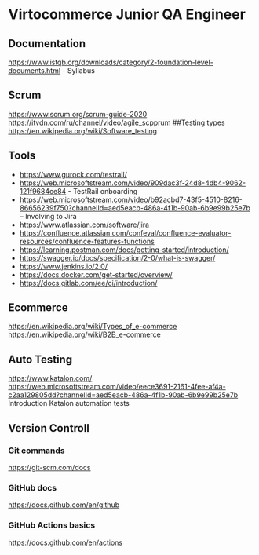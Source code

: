 # Virtocommerce Junior QA Engineer
## Documentation
https://www.istqb.org/downloads/category/2-foundation-level-documents.html - Syllabus
## Scrum
https://www.scrum.org/scrum-guide-2020
https://itvdn.com/ru/channel/video/agile_scpprum
##Testing types
https://en.wikipedia.org/wiki/Software_testing
## Tools
- https://www.gurock.com/testrail/
- https://web.microsoftstream.com/video/909dac3f-24d8-4db4-9062-121f9684ce84 - TestRail onboarding
- https://web.microsoftstream.com/video/b92acbd7-43f5-4510-8216-86656239f750?channelId=aed5eacb-486a-4f1b-90ab-6b9e99b25e7b – Involving to Jira
- https://www.atlassian.com/software/jira
- https://confluence.atlassian.com/confeval/confluence-evaluator-resources/confluence-features-functions
- https://learning.postman.com/docs/getting-started/introduction/
- https://swagger.io/docs/specification/2-0/what-is-swagger/
- https://www.jenkins.io/2.0/
- https://docs.docker.com/get-started/overview/
- https://docs.gitlab.com/ee/ci/introduction/
## Ecommerce
https://en.wikipedia.org/wiki/Types_of_e-commerce
https://en.wikipedia.org/wiki/B2B_e-commerce
## Auto Testing
https://www.katalon.com/
https://web.microsoftstream.com/video/eece3691-2161-4fee-af4a-c2aa129805dd?channelId=aed5eacb-486a-4f1b-90ab-6b9e99b25e7b Introduction Katalon automation tests
## Version Controll
### Git commands
https://git-scm.com/docs
### GitHub docs
https://docs.github.com/en/github
### GitHub Actions basics
https://docs.github.com/en/actions
